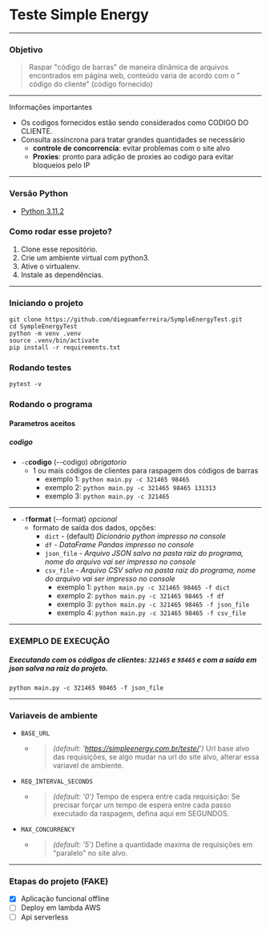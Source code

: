 # Teste Simple Energy

---

### Objetivo

> Raspar "código de barras" de maneira dinâmica de arquivos encontrados em página web, conteúdo varia de acordo com o "
> código do cliente" (código fornecido)

---

Informações importantes

* Os codigos fornecidos estão sendo considerados como CODIGO DO CLIENTE.
* Consulta assíncrona para tratar grandes quantidades se necessário
    * **controle de concorrencia**: evitar problemas com o site alvo
    * **Proxies**: pronto para adição de proxies ao codigo para evitar bloqueios pelo IP

---

### Versão Python

* [Python 3.11.2](https://www.python.org/)

### Como rodar esse projeto?

1. Clone esse repositório.
2. Crie um ambiente virtual com python3.
3. Ative o virtualenv.
4. Instale as dependências.

---

### Iniciando o projeto

```
git clone https://github.com/diegoamferreira/SympleEnergyTest.git
cd SympleEnergyTest
python -m venv .venv
source .venv/bin/activate
pip install -r requirements.txt
```

### Rodando testes

```
pytest -v
```

### Rodando o programa

#### Parametros aceitos

##### codigo

* `-c`**codigo** (--codigo) _obrigatorio_
    * 1 ou mais códigos de clientes para raspagem dos códigos de barras
        * exemplo 1: `python main.py -c 321465 98465`
        * exemplo 2: `python main.py -c 321465 98465 131313`
        * exemplo 3: `python main.py -c 321465`

---

* `-f`**format** (--format) _opcional_
    * formato de saída dos dados, opções:
        * `dict` - (default) _Dicionário python impresso no console_
        * `df` - _DataFrame Pandas impresso no console_
        * `json_file` - _Arquivo JSON salvo na pasta raiz do programa, nome do arquivo vai ser impresso no console_
        * `csv_file` - _Arquivo CSV salvo na pasta raiz do programa, nome do arquivo vai ser impresso no console_
            * exemplo 1: `python main.py -c 321465 98465 -f dict`
            * exemplo 2: `python main.py -c 321465 98465 -f df`
            * exemplo 3: `python main.py -c 321465 98465 -f json_file`
            * exemplo 4: `python main.py -c 321465 98465 -f csv_file`

---

### EXEMPLO DE EXECUÇÃO

##### Executando com os códigos de clientes: `321465` e `98465` e com a saída em json salva na raiz do projeto.

`python main.py -c 321465 98465 -f json_file`

---

### Variaveis de ambiente

* `BASE_URL`
  * > _(default: 'https://simpleenergy.com.br/teste/')_ Url base alvo das requisições, se algo mudar na url do site alvo, alterar essa variavel de ambiente.
* `REQ_INTERVAL_SECONDS`
  * > _(default: '0')_ Tempo de espera entre cada requisição: Se precisar forçar um tempo de espera entre cada passo executado da raspagem,
   defina aqui em SEGUNDOS.
* `MAX_CONCURRENCY`
  * > _(default: '5')_ Define a quantidade maxima de requisições em "paralelo" no site alvo.

---

### Etapas do projeto (FAKE)

- [x] Aplicação funcional offline
- [ ] Deploy em lambda AWS
- [ ] Api serverless